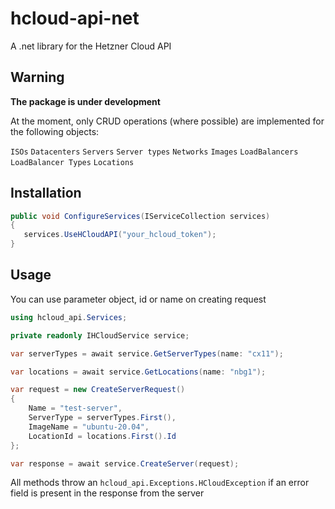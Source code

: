 # hcloud-api-net
A .net library for the Hetzner Cloud API

## Warning
__The package is under development__

At the moment, only CRUD operations (where possible) are implemented for the following objects:

`ISOs`
`Datacenters`
`Servers`
`Server types`
`Networks`
`Images`
`LoadBalancers`
`LoadBalancer Types`
`Locations`

## Installation

```C#
public void ConfigureServices(IServiceCollection services)
{
   services.UseHCloudAPI("your_hcloud_token");
}
```

## Usage

You can use parameter object, id or name on creating request

```C#
using hcloud_api.Services;

private readonly IHCloudService service;

var serverTypes = await service.GetServerTypes(name: "cx11");

var locations = await service.GetLocations(name: "nbg1");

var request = new CreateServerRequest()
{
    Name = "test-server",
    ServerType = serverTypes.First(),
    ImageName = "ubuntu-20.04",
    LocationId = locations.First().Id
};

var response = await service.CreateServer(request);
```
All methods throw an `hcloud_api.Exceptions.HCloudException` if an error field is present in the response from the server
